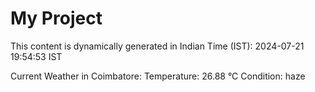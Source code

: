 # My Project

This content is dynamically generated in Indian Time (IST): 2024-07-21 19:54:53 IST


Current Weather in Coimbatore:
Temperature: 26.88 °C
Condition: haze
